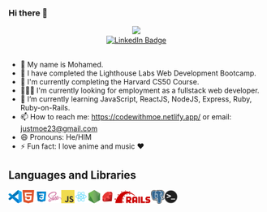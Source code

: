 ### Hi there 👋

<div id="header" align="center">
  <img src="https://media.giphy.com/media/qgQUggAC3Pfv687qPC/giphy.gif" width="200"/>
</div>
<div id="badges" align="center">
  <a href="https://www.linkedin.com/in/mohamed-mohamed96/">
  <img src="https://img.shields.io/badge/LinkedIn-blue?style=for-the-badge&logo=linkedin&logoColor=white" alt="LinkedIn Badge"/>
  </a>
</div>
<div align="center">
<img src="https://komarev.com/ghpvc/?username=mozeezy&style=flat-square&color=blue" alt=""/>
</div>




- :man: My name is Mohamed.
- 🔭 I have completed the Lighthouse Labs Web Development Bootcamp.
- 🔭 I'm currently completing the Harvard CS50 Course.
- 👨🏾‍💻 I'm currently looking for employment as a fullstack web developer.
- 🌱 I’m currently learning JavaScript, ReactJS, NodeJS, Express, Ruby, Ruby-on-Rails.
- 📫 How to reach me: https://codewithmoe.netlify.app/ or email: justmoe23@gmail.com
- 😄 Pronouns: He/HIM
- ⚡ Fun fact: I love anime and music ❤️

## Languages and Libraries
[<img align="left" alt="Visual Studio Code" width="26px" src="./icons/vscode.png" />](https://visualstudio.microsoft.com/)
[<img align="left" alt="HTML5" width="26px" src="./icons/html5.png" />](https://developer.mozilla.org/en-US/docs/Glossary/HTML5)
[<img align="left" alt="CSS3" width="26px" src="./icons/css3.png" />](https://developer.mozilla.org/en-US/docs/Web/CSS)
[<img align="left" alt="Sass" width="26px" src="./icons/sass.png" />](https://sass-lang.com/)
[<img align="left" alt="JavaScript" width="26px" src="./icons/javascript.png" />](https://developer.mozilla.org/en-US/docs/Web/JavaScript)
[<img align="left" alt="React" width="26px" src="./icons/react.png" />](https://reactjs.org/)
[<img align="left" alt="Node.js" width="26px" src="./icons/nodejs.png" />](https://nodejs.org/en/)
[<img align="left" alt="Ruby" width="26px" src="./icons/ruby.png" />](https://www.ruby-lang.org/en/)
[<img align="left" alt="Rails" height="26px" src="./icons/rails.png" />](https://rubyonrails.org/)
[<img align="left" alt="PostgreSQL" width="26px" src="./icons/postgresql.png" />](https://www.postgresql.org/)
[<img align="left" alt="Terminal" width="26px" src="./icons/terminal.png" />](https://iterm2.com/)

